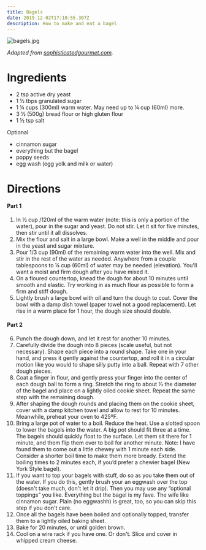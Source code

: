 ```yaml
---
title: Bagels
date: 2019-12-02T17:10:55.307Z
description: How to make and eat a bagel
---
```


![bagels.jpg](bagels.jpg)

_Adapted from_ [_sophisticatedgourmet.com_](http://www.sophisticatedgourmet.com/2009/10/new-york-style-bagel-recipe/?epik=dj0yJnU9N1lfSmR3emlmcUdjOVBoR3M3ZldfWjhPUlF6b0Y4Ulcmbj10ZlZvelBBSVF4TC1iWFQtNm1JVElRJm09MyZ0PUFBQUFBRjJoU0xz)_._

# Ingredients

* 2 tsp active dry yeast
* 1 ½ tbps granulated sugar
* 1 ¼ cups (300ml) warm water. May need up to ¼ cup (60ml) more.
* 3 ½ (500g) bread flour or high gluten flour
* 1 ½ tsp salt

Optional
* cinnamon sugar
* everything but the bagel
* poppy seeds
* egg wash (egg yolk and milk or water)

# Directions

#### Part 1

1. In ½ cup /120ml of the warm water (note: this is only a portion of the water), pour in the sugar and yeast. Do not stir. Let it sit for five minutes, then stir until it all dissolves.
2. Mix the flour and salt in a large bowl. Make a well in the middle and pour in the yeast and sugar mixture.
3. Pour 1/3 cup (90ml) of the remaining warm water into the well. Mix and stir in the rest of the water as needed. Anywhere from a couple tablespoons to ¼ cup (60ml) of water may be needed (elevation). You'll want a moist and firm dough after you have mixed it.
4. On a floured countertop, knead the dough for about 10 minutes until smooth and elastic. Try working in as much flour as possible to form a firm and stiff dough.
5. Lightly brush a large bowl with oil and turn the dough to coat. Cover the bowl with a damp dish towel (paper towel not a good replacement). Let rise in a warm place for 1 hour, the dough size should double. 

#### Part 2

6. Punch the dough down, and let it rest for another 10 minutes.
7. Carefully divide the dough into 8 pieces (scale useful, but not necessary). Shape each piece into a round shape. Take one in your hand, and press it gently against the countertop, and roll it in a circular motion like you would to shape silly putty into a ball. Repeat with 7 other dough pieces.
8. Coat a finger in flour, and gently press your finger into the center of each dough ball to form a ring. Stretch the ring to about ⅓ the diameter of the bagel and place on a lightly oiled cookie sheet. Repeat the same step with the remaining dough.
9. After shaping the dough rounds and placing them on the cookie sheet, cover with a damp kitchen towel and allow to rest for 10 minutes. Meanwhile, preheat your oven to 425ºF.
10. Bring a large pot of water to a boil. Reduce the heat. Use a slotted spoon to lower the bagels into the water. A big pot should fit three at a time. The bagels should quickly float to the surface. Let them sit there for 1 minute, and them flip them over to boil for another minute. 
Note: I have found them to come out a little chewey with 1 minute each side. Consider a shorter boil time to make them more bready. 
Extend the boiling times to 2 minutes each, if you’d prefer a chewier bagel (New York Style bagel).
11. If you want to top your bagels with stuff, do so as you take them out of the water. If you do this, gently brush your an eggwash over the top (doesn't take much, don't let it drip). Then you may use any “optional toppings” you like. Everything but the bagel is my fave. The wife like cinnamon sugar. Plain (no eggwashh) is great, too, so you can skip this step if you don't care. 
12. Once all the bagels have been boiled and optionally topped, transfer them to a lightly oiled baking sheet.
13. Bake for 20 minutes, or until golden brown.
14. Cool on a wire rack if you have one. Or don't. Slice and cover in whipped cream cheese. 
